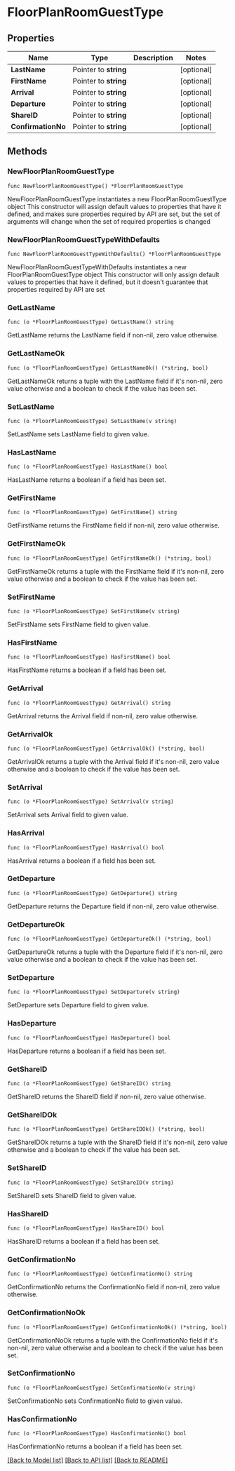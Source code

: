 # FloorPlanRoomGuestType

## Properties

Name | Type | Description | Notes
------------ | ------------- | ------------- | -------------
**LastName** | Pointer to **string** |  | [optional] 
**FirstName** | Pointer to **string** |  | [optional] 
**Arrival** | Pointer to **string** |  | [optional] 
**Departure** | Pointer to **string** |  | [optional] 
**ShareID** | Pointer to **string** |  | [optional] 
**ConfirmationNo** | Pointer to **string** |  | [optional] 

## Methods

### NewFloorPlanRoomGuestType

`func NewFloorPlanRoomGuestType() *FloorPlanRoomGuestType`

NewFloorPlanRoomGuestType instantiates a new FloorPlanRoomGuestType object
This constructor will assign default values to properties that have it defined,
and makes sure properties required by API are set, but the set of arguments
will change when the set of required properties is changed

### NewFloorPlanRoomGuestTypeWithDefaults

`func NewFloorPlanRoomGuestTypeWithDefaults() *FloorPlanRoomGuestType`

NewFloorPlanRoomGuestTypeWithDefaults instantiates a new FloorPlanRoomGuestType object
This constructor will only assign default values to properties that have it defined,
but it doesn't guarantee that properties required by API are set

### GetLastName

`func (o *FloorPlanRoomGuestType) GetLastName() string`

GetLastName returns the LastName field if non-nil, zero value otherwise.

### GetLastNameOk

`func (o *FloorPlanRoomGuestType) GetLastNameOk() (*string, bool)`

GetLastNameOk returns a tuple with the LastName field if it's non-nil, zero value otherwise
and a boolean to check if the value has been set.

### SetLastName

`func (o *FloorPlanRoomGuestType) SetLastName(v string)`

SetLastName sets LastName field to given value.

### HasLastName

`func (o *FloorPlanRoomGuestType) HasLastName() bool`

HasLastName returns a boolean if a field has been set.

### GetFirstName

`func (o *FloorPlanRoomGuestType) GetFirstName() string`

GetFirstName returns the FirstName field if non-nil, zero value otherwise.

### GetFirstNameOk

`func (o *FloorPlanRoomGuestType) GetFirstNameOk() (*string, bool)`

GetFirstNameOk returns a tuple with the FirstName field if it's non-nil, zero value otherwise
and a boolean to check if the value has been set.

### SetFirstName

`func (o *FloorPlanRoomGuestType) SetFirstName(v string)`

SetFirstName sets FirstName field to given value.

### HasFirstName

`func (o *FloorPlanRoomGuestType) HasFirstName() bool`

HasFirstName returns a boolean if a field has been set.

### GetArrival

`func (o *FloorPlanRoomGuestType) GetArrival() string`

GetArrival returns the Arrival field if non-nil, zero value otherwise.

### GetArrivalOk

`func (o *FloorPlanRoomGuestType) GetArrivalOk() (*string, bool)`

GetArrivalOk returns a tuple with the Arrival field if it's non-nil, zero value otherwise
and a boolean to check if the value has been set.

### SetArrival

`func (o *FloorPlanRoomGuestType) SetArrival(v string)`

SetArrival sets Arrival field to given value.

### HasArrival

`func (o *FloorPlanRoomGuestType) HasArrival() bool`

HasArrival returns a boolean if a field has been set.

### GetDeparture

`func (o *FloorPlanRoomGuestType) GetDeparture() string`

GetDeparture returns the Departure field if non-nil, zero value otherwise.

### GetDepartureOk

`func (o *FloorPlanRoomGuestType) GetDepartureOk() (*string, bool)`

GetDepartureOk returns a tuple with the Departure field if it's non-nil, zero value otherwise
and a boolean to check if the value has been set.

### SetDeparture

`func (o *FloorPlanRoomGuestType) SetDeparture(v string)`

SetDeparture sets Departure field to given value.

### HasDeparture

`func (o *FloorPlanRoomGuestType) HasDeparture() bool`

HasDeparture returns a boolean if a field has been set.

### GetShareID

`func (o *FloorPlanRoomGuestType) GetShareID() string`

GetShareID returns the ShareID field if non-nil, zero value otherwise.

### GetShareIDOk

`func (o *FloorPlanRoomGuestType) GetShareIDOk() (*string, bool)`

GetShareIDOk returns a tuple with the ShareID field if it's non-nil, zero value otherwise
and a boolean to check if the value has been set.

### SetShareID

`func (o *FloorPlanRoomGuestType) SetShareID(v string)`

SetShareID sets ShareID field to given value.

### HasShareID

`func (o *FloorPlanRoomGuestType) HasShareID() bool`

HasShareID returns a boolean if a field has been set.

### GetConfirmationNo

`func (o *FloorPlanRoomGuestType) GetConfirmationNo() string`

GetConfirmationNo returns the ConfirmationNo field if non-nil, zero value otherwise.

### GetConfirmationNoOk

`func (o *FloorPlanRoomGuestType) GetConfirmationNoOk() (*string, bool)`

GetConfirmationNoOk returns a tuple with the ConfirmationNo field if it's non-nil, zero value otherwise
and a boolean to check if the value has been set.

### SetConfirmationNo

`func (o *FloorPlanRoomGuestType) SetConfirmationNo(v string)`

SetConfirmationNo sets ConfirmationNo field to given value.

### HasConfirmationNo

`func (o *FloorPlanRoomGuestType) HasConfirmationNo() bool`

HasConfirmationNo returns a boolean if a field has been set.


[[Back to Model list]](../README.md#documentation-for-models) [[Back to API list]](../README.md#documentation-for-api-endpoints) [[Back to README]](../README.md)


